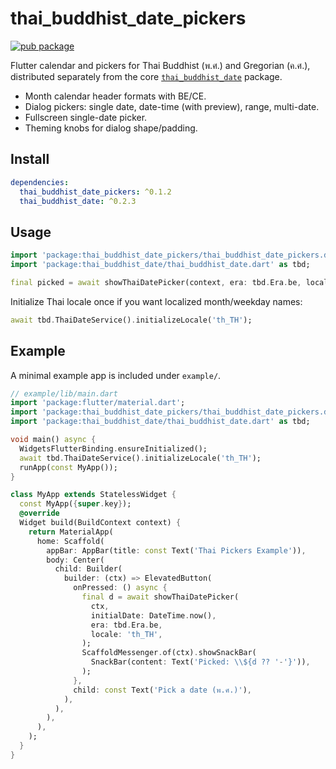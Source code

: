 # thai_buddhist_date_pickers

[![pub package](https://img.shields.io/pub/v/thai_buddhist_date_pickers.svg)](https://pub.dev/packages/thai_buddhist_date_pickers)

Flutter calendar and pickers for Thai Buddhist (พ.ศ.) and Gregorian (ค.ศ.), distributed separately from the core [`thai_buddhist_date`](https://pub.dev/packages/thai_buddhist_date) package.

- Month calendar header formats with BE/CE.
- Dialog pickers: single date, date-time (with preview), range, multi-date.
- Fullscreen single-date picker.
- Theming knobs for dialog shape/padding.

## Install

```yaml
dependencies:
  thai_buddhist_date_pickers: ^0.1.2
  thai_buddhist_date: ^0.2.3
```

## Usage

```dart
import 'package:thai_buddhist_date_pickers/thai_buddhist_date_pickers.dart';
import 'package:thai_buddhist_date/thai_buddhist_date.dart' as tbd;

final picked = await showThaiDatePicker(context, era: tbd.Era.be, locale: 'th_TH');
```

Initialize Thai locale once if you want localized month/weekday names:

```dart
await tbd.ThaiDateService().initializeLocale('th_TH');
```

## Example

A minimal example app is included under `example/`.

```dart
// example/lib/main.dart
import 'package:flutter/material.dart';
import 'package:thai_buddhist_date_pickers/thai_buddhist_date_pickers.dart';
import 'package:thai_buddhist_date/thai_buddhist_date.dart' as tbd;

void main() async {
  WidgetsFlutterBinding.ensureInitialized();
  await tbd.ThaiDateService().initializeLocale('th_TH');
  runApp(const MyApp());
}

class MyApp extends StatelessWidget {
  const MyApp({super.key});
  @override
  Widget build(BuildContext context) {
    return MaterialApp(
      home: Scaffold(
        appBar: AppBar(title: const Text('Thai Pickers Example')),
        body: Center(
          child: Builder(
            builder: (ctx) => ElevatedButton(
              onPressed: () async {
                final d = await showThaiDatePicker(
                  ctx,
                  initialDate: DateTime.now(),
                  era: tbd.Era.be,
                  locale: 'th_TH',
                );
                ScaffoldMessenger.of(ctx).showSnackBar(
                  SnackBar(content: Text('Picked: \\${d ?? '-'}')),
                );
              },
              child: const Text('Pick a date (พ.ศ.)'),
            ),
          ),
        ),
      ),
    );
  }
}
```
